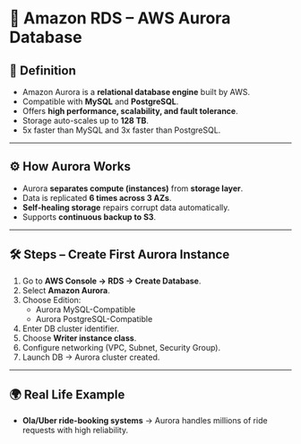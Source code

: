 # 🔹 Amazon RDS – AWS Aurora Database

## 📖 Definition
- Amazon Aurora is a **relational database engine** built by AWS.
- Compatible with **MySQL** and **PostgreSQL**.
- Offers **high performance, scalability, and fault tolerance**.
- Storage auto-scales up to **128 TB**.
- 5x faster than MySQL and 3x faster than PostgreSQL.

---

## ⚙️ How Aurora Works
- Aurora **separates compute (instances)** from **storage layer**.
- Data is replicated **6 times across 3 AZs**.
- **Self-healing storage** repairs corrupt data automatically.
- Supports **continuous backup to S3**.

---

## 🛠️ Steps – Create First Aurora Instance
1. Go to **AWS Console → RDS → Create Database**.
2. Select **Amazon Aurora**.
3. Choose Edition:
   - Aurora MySQL-Compatible
   - Aurora PostgreSQL-Compatible
4. Enter DB cluster identifier.
5. Choose **Writer instance class**.
6. Configure networking (VPC, Subnet, Security Group).
7. Launch DB → Aurora cluster created.

---

## 🌍 Real Life Example
- **Ola/Uber ride-booking systems** → Aurora handles millions of ride requests with high reliability.
